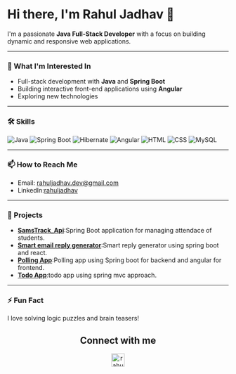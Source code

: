 # Hi there, I'm Rahul Jadhav 👋
I'm a passionate **Java Full-Stack Developer** with a focus on building dynamic and responsive web applications.

---

### 👀 What I'm Interested In
- Full-stack development with **Java** and **Spring Boot**
- Building interactive front-end applications using **Angular**
- Exploring new technologies
---

### 🛠️ Skills

![Java](https://img.shields.io/badge/Java-ED8B00?style=for-the-badge&logo=java&logoColor=white)
![Spring Boot](https://img.shields.io/badge/Spring-6DB33F?style=for-the-badge&logo=spring&logoColor=white)
![Hibernate](https://img.shields.io/badge/Hibernate-59666C?style=for-the-badge&logo=hibernate&logoColor=white)
![Angular](https://img.shields.io/badge/Angular-DD0031?style=for-the-badge&logo=angular&logoColor=white)
![HTML](https://img.shields.io/badge/HTML5-E34F26?style=for-the-badge&logo=html5&logoColor=white)
![CSS](https://img.shields.io/badge/CSS3-1572B6?style=for-the-badge&logo=css3&logoColor=white)
![MySQL](https://img.shields.io/badge/MySQL-4479A1?style=for-the-badge&logo=mysql&logoColor=white)

---
### 📫 How to Reach Me
- Email: [rahuljadhav.dev@gmail.com](mailto:rahuljadhav.dev@gmail.com)
- LinkedIn:[rahuljadhav](https://www.linkedin.com/in/rahulpjadhav/)

---

### 💼 Projects
- **[SamsTrack_Api](https://github.com/rahuljadhav-dev/Projects.git)**:Spring Boot application for managing attendace of students.
- **[Smart email reply generator](https://github.com/rahuljadhav-dev/Smart-Email-Generator.git)**:Smart reply generator using spring boot and react.
-  **[Polling App](https://github.com/rahuljadhav-dev/Voting-App.git)**:Polling app using Spring boot for backend and angular for frontend.
-  **[Todo App](https://github.com/rahuljadhav-dev/Todo-App.git)**:todo app using spring mvc approach.
---

### ⚡ Fun Fact
I love solving logic puzzles and brain teasers!

<h2 align="center">Connect with me</h2>
<p align="center">
<a href="linkedin.com/in/rahulpjadhav" target="blank"><img align="center" src="https://cdn.jsdelivr.net/npm/simple-icons@3.0.1/icons/linkedin.svg" alt="rahuljadhav-dev" height="30" 
